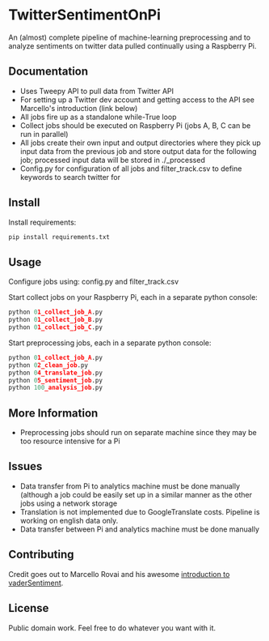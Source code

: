 # TwitterSentimentOnPi

An (almost) complete pipeline of machine-learning preprocessing and  to analyze sentiments on twitter data pulled continually using a Raspberry Pi.


Documentation
-------------

* Uses Tweepy API to pull data from Twitter API
* For setting up a Twitter dev account and getting access to the API see Marcello's introduction (link below)
* All jobs fire up as a standalone while-True loop
* Collect jobs should be executed on Raspberry Pi (jobs A, B, C can be run in parallel)
* All jobs create their own input and output directories where they pick up input data from the previous job and store output data for the following job; processed input data will be stored in ./_processed
* Config.py for configuration of all jobs and filter_track.csv to define keywords to search twitter for


Install
--------

Install requirements:

```Python
pip install requirements.txt
```


Usage
--------

Configure jobs using: config.py and filter_track.csv

Start collect jobs on your Raspberry Pi, each in a separate python console:

```Python
python 01_collect_job_A.py
python 01_collect_job_B.py
python 01_collect_job_C.py
```

Start preprocessing jobs, each in a separate python console:

```Python
python 01_collect_job_A.py
python 02_clean_job.py
python 04_translate_job.py
python 05_sentiment_job.py
python 100_analysis_job.py
```

More Information
----------------

* Preprocessing jobs should run on separate machine since they may be too resource intensive for a Pi

Issues
----------------
* Data transfer from Pi to analytics machine must be done manually (although a job could be easily set up in a similar manner as the other jobs using a network storage
* Translation is not implemented due to GoogleTranslate costs. Pipeline is working on english data only.
* Data transfer between Pi and analytics machine must be done manually

Contributing
------------

Credit goes out to Marcello Rovai and his awesome [introduction to vaderSentiment](https://towardsdatascience.com/almost-real-time-twitter-sentiment-analysis-with-tweep-vader-f88ed5b93b1c).


License
-------

Public domain work. Feel free to do whatever you want with it.
